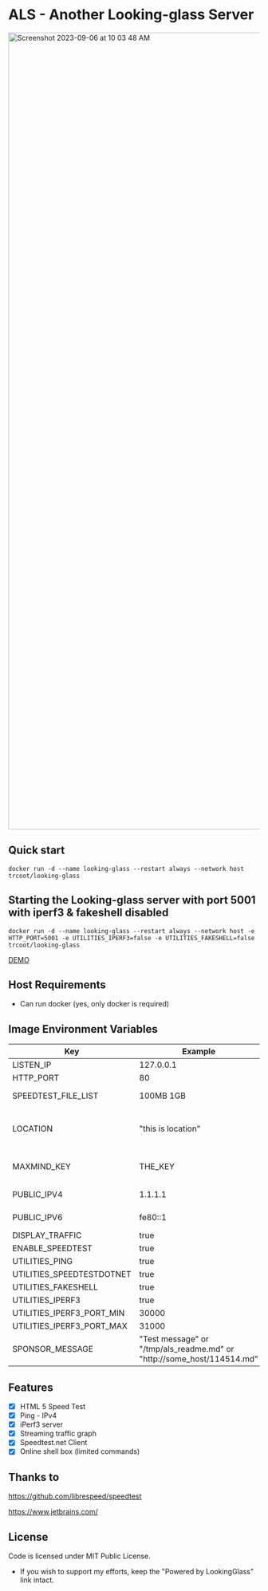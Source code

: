 # ALS - Another Looking-glass Server

<img width="1599" alt="Screenshot 2023-09-06 at 10 03 48 AM" src="https://github.com/InabaKumori/LookingGlass-English/assets/51642034/4b2a753b-bf47-46fb-9018-c2d214c54ba0">

## Quick start

```
docker run -d --name looking-glass --restart always --network host trcoot/looking-glass
```
## Starting the Looking-glass server with port 5001 with iperf3 & fakeshell disabled
```
docker run -d --name looking-glass --restart always --network host -e HTTP_PORT=5001 -e UTILITIES_IPERF3=false -e UTILITIES_FAKESHELL=false trcoot/looking-glass
```


[DEMO](http://163.123.192.89:5001/)

## Host Requirements
 - Can run docker (yes, only docker is required)

## Image Environment Variables
| Key                       | Example                                                                | Default                                                    | Description                                                                             |
| ------------------------- | ---------------------------------------------------------------------- | ---------------------------------------------------------- | --------------------------------------------------------------------------------------- |
| LISTEN_IP                 | 127.0.0.1                                                              | (all ip)                                                   | which IP address will be listen use                                                     |
| HTTP_PORT                 | 80                                                                     | 80                                                         | which HTTP port should use                                                              |
| SPEEDTEST_FILE_LIST       | 100MB 1GB                                                              | 1MB 10MB 100MB 1GB                                         | size of static test files, separate with space                                          |
| LOCATION                  | "this is location"                                                     | (from maxmind database, ip via PUBLIC_IPV4 or PUBLIC_IPV6) | location string                                                                         |
| MAXMIND_KEY               | THE_KEY                                                                | (empty)                                                    | about more https://dev.maxmind.com/geoip/geolite2-free-geolocation-data                 |
| PUBLIC_IPV4               | 1.1.1.1                                                                | (fetch from http://ifconfig.co)                            | The IPv4 address of the server                                                          |
| PUBLIC_IPV6               | fe80::1                                                                | (fetch from http://ifconfig.co)                            | The IPv6 address of the server                                                          |
| DISPLAY_TRAFFIC           | true                                                                   | true                                                       | Toggle the streaming traffic graph                                                      |
| ENABLE_SPEEDTEST          | true                                                                   | true                                                       | Toggle the speedtest feature                                                            |
| UTILITIES_PING            | true                                                                   | true                                                       | Toggle the ping feature                                                                 |
| UTILITIES_SPEEDTESTDOTNET | true                                                                   | true                                                       | Toggle the speedtest.net feature                                                        |
| UTILITIES_FAKESHELL       | true                                                                   | true                                                       | Toggle the HTML Shell feature                                                           |
| UTILITIES_IPERF3          | true                                                                   | true                                                       | Toggle the iperf3 feature                                                               |
| UTILITIES_IPERF3_PORT_MIN | 30000                                                                  | 30000                                                      | iperf3 listen port range - from                                                         |
| UTILITIES_IPERF3_PORT_MAX | 31000                                                                  | 31000                                                      | iperf3 listen port range - to                                                           |
| SPONSOR_MESSAGE           | "Test message" or "/tmp/als_readme.md" or "http://some_host/114514.md" | ''                                                         | Show server sponsor message (support markdown file, required mapping file to container) |


## Features
- [x] HTML 5 Speed Test
- [x] Ping - IPv4
- [x] iPerf3 server
- [x] Streaming traffic graph
- [x] Speedtest.net Client
- [x] Online shell box (limited commands)

## Thanks to
https://github.com/librespeed/speedtest

https://www.jetbrains.com/

## License

Code is licensed under MIT Public License.

* If you wish to support my efforts, keep the "Powered by LookingGlass" link intact.
